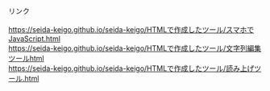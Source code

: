 リンク<br>
<br>
https://seida-keigo.github.io/seida-keigo/HTMLで作成したツール/スマホでJavaScript.html<br>
https://seida-keigo.github.io/seida-keigo/HTMLで作成したツール/文字列編集ツールhtml<br>
https://seida-keigo.github.io/seida-keigo/HTMLで作成したツール/読み上げツール.html
